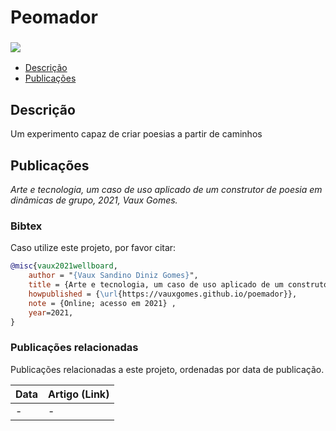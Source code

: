 # Peomador

### <img src="https://img.shields.io/badge/JavaScript-323330?style=for-the-badge&logo=javascript&logoColor=F7DF1E" /> 

- [Descrição](#descricao)
- [Publicações](#publicações)

## Descrição
Um experimento capaz de criar poesias a partir de caminhos

## Publicações
_Arte e tecnologia, um caso de uso aplicado de um construtor de poesia em dinâmicas de grupo, 2021, Vaux Gomes._

### Bibtex
Caso utilize este projeto, por favor citar:

```bibtex
@misc{vaux2021wellboard,
    author = "{Vaux Sandino Diniz Gomes}",
    title = {Arte e tecnologia, um caso de uso aplicado de um construtor de poesia em dinâmicas de grupo},
    howpublished = {\url{https://vauxgomes.github.io/poemador}},
    note = {Online; acesso em 2021} ,
    year=2021,
}
```

### Publicações relacionadas
Publicações relacionadas a este projeto, ordenadas por data de publicação.

|Data|Artigo (Link)|
|:-|:-|
|-|-|